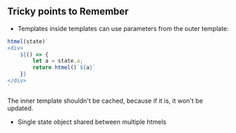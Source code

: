 ## Tricky points to Remember

* Templates inside templates can use parameters from the outer template:
```javascript
htmel(state)`
<div>
    ${() => {
        let a = state.a;
        return htmel()`${a}`
    }}
</div>
`
```
The inner template shouldn't be cached, because if it is, it won't be updated.

* Single state object shared between multiple htmels